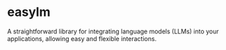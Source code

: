 # easylm
A straightforward library for integrating language models (LLMs) into your applications, allowing easy and flexible interactions.
